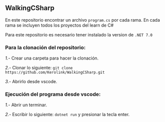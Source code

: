 ## WalkingCSharp

En este repositorio encontrar un archivo ```program.cs``` por cada rama. En cada rama se incluyen todos los proyectos del learn de C#

Para este repositorio es necesario tener instalado la version de ```.NET 7.0```

### Para la clonación del repositorio:

*1.-* Crear una carpeta para hacer la clonación.

*2.-* Clonar lo siguiente: ```git clone https://github.com/Kerolink/WalkingCSharp.git```

*3.-* Abrirlo desde vscode.

### Ejecución del programa desde vscode:

*1.-* Abrir un terminar.

*2.-* Escribir lo siguiente: ```dotnet run``` y presionar la tecla enter.
